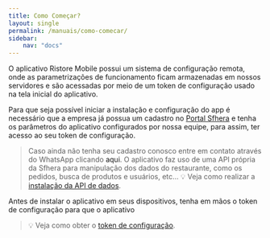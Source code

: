 ```yaml
---
title: Como Começar?
layout: single
permalink: /manuais/como-comecar/
sidebar:
    nav: "docs"
---
```


O aplicativo Ristore Mobile possui um sistema de configuração remota, onde as parametrizações de funcionamento ficam armazenadas em nossos servidores e são acessadas por meio de um token de configuração usado na tela inicial do aplicativo.

Para que seja possível iniciar a instalação e configuração do app é necessário que a empresa já possua um cadastro no <a href="https://portal.sfhera.net" target="_blank">Portal Sfhera</a> e tenha os parâmetros do aplicativo configurados por nossa equipe, para assim, ter acesso ao seu token de configuração.
> Caso ainda não tenha seu cadastro conosco entre em contato através do WhatsApp clicando <a>aqui</a>.
O aplicativo faz uso de uma API própria da Sfhera para manipulação dos dados do restaurante, como os pedidos, busca de produtos e usuários, etc... 
> 💡 Veja como realizar a [instalação da API de dados](/manuais/instalar-api/).

Antes de instalar o aplicativo em seus dispositivos, tenha em mãos o token de configuração para que o aplicativo

> 💡 Veja como obter o [token de configuração](/manuais/obter-token/).